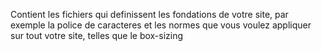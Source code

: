 Contient les fichiers qui definissent les fondations de votre site, par exemple la police de caracteres et les normes que vous voulez appliquer sur tout votre site, telles que le box-sizing
